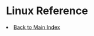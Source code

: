 # Linux Reference

<li><a href="https://1amal.github.io/engineering-reference/">Back to Main Index</a></li>

